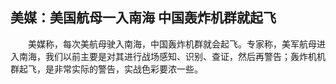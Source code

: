 ## 美媒：美国航母一入南海 中国轰炸机群就起飞
　　美媒称，每次美航母驶入南海，中国轰炸机群就会起飞。专家称，美军航母进入南海，我们以前主要是对其进行战场感知、识别、查证，然后再警告；轰炸机机群起飞，是非常实际的警告，实战色彩要浓一些。

